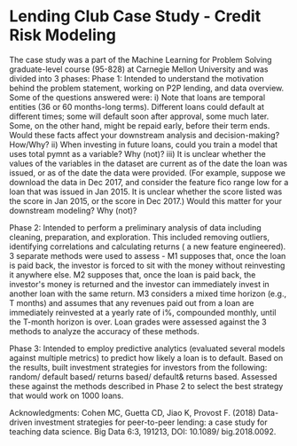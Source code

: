 # Lending Club Case Study - Credit Risk Modeling

The case study was a part of the Machine Learning for Problem Solving graduate-level course (95-828) at Carnegie Mellon University and was divided into 3 phases:
Phase 1: Intended to understand the motivation behind the problem statement, working on P2P lending, and data overview. Some of the questions answered were:
i) Note that loans are temporal entities (36 or 60 months-long terms). Different loans could default at different times; some will default soon after approval, some much
later. Some, on the other hand, might be repaid early, before their term ends. Would these facts affect your downstream analysis and decision-making? How/Why?
ii) When investing in future loans, could you train a model that uses total pymnt as a variable? Why (not)?
iii) It is unclear whether the values of the variables in the dataset are current as of the date the loan was issued, or as of the date the data were provided. (For
example, suppose we download the data in Dec 2017, and consider the feature fico range low for a loan that was issued in Jan 2015. It is unclear whether the score listed was 
the score in Jan 2015, or the score in Dec 2017.) Would this matter for your downstream modeling? Why (not)?

Phase 2: Intended to perform a preliminary analysis of data including cleaning, preparation, and exploration.  This included removing outliers, identifying correlations and 
calculating returns ( a new feature engineered). 3 separate methods were used to assess - M1 supposes that, once the loan is paid back, the investor is forced to sit with the money
without reinvesting it anywhere else. M2 supposes that, once the loan is paid back, the investor's money is returned and the investor can immediately invest in another loan
with the same return. M3 considers a mixed time horizon (e.g., T months) and assumes that any revenues paid out from a loan are immediately reinvested at a yearly rate
of i%, compounded monthly, until the T-month horizon is over. Loan grades were assessed against the 3 methods to analyze the accuracy of these methods.

Phase 3: Intended to employ predictive analytics (evaluated several models against multiple metrics) to predict how likely a loan is to default. Based on the results, built
investment strategies for investors from the following: random/ default based/ returns based/ default& returns based. Assessed these against the methods described in Phase 2 to 
select the best strategy that would work on 1000 loans.


Acknowledgments:
Cohen MC, Guetta CD, Jiao K, Provost F. (2018) Data-driven investment strategies for peer-to-peer lending: a case study for teaching data science. Big Data 6:3, 191213, 
DOI: 10.1089/ big.2018.0092.
